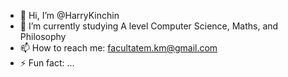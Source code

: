 - 👋 Hi, I’m @HarryKinchin
- 🌱 I’m currently studying A level Computer Science, Maths, and Philosophy
- 📫 How to reach me: facultatem.km@gmail.com
- ⚡ Fun fact: ...

<!---
HarryKinchin/HarryKinchin is a ✨ special ✨ repository because its `README.md` (this file) appears on your GitHub profile.
You can click the Preview link to take a look at your changes.
--->
